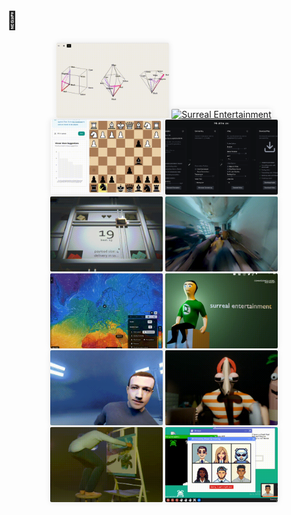 <!-- Updated: Compact grid layout with 4x3 format, consistent sizing and proper image scaling -->

# 🔮

<div align="center">
  <a href="https://color-space-visualizer.pages.dev/"><img src="./img/color-space.gif" style="width: 180px; height: 120px; object-fit: cover; border-radius: 2px; box-shadow: 0 0 10px 0 rgba(0, 0, 0, 0.1);" alt="Color Space Visualizer" /></a>
  <a href="https://youtube.com/@surrealentertainment"><img src="./img/surreal1.gif" style="width: 180px; height: 120px; object-fit: cover; border-radius: 2px; box-shadow: 0 0 10px 0 rgba(0, 0, 0, 0.1);" alt="Surreal Entertainment" /></a>
  <a href="https://www.chessagainsthumanity.com"><img src="./img/chessagainsthumanity.gif" style="width: 180px; height: 120px; object-fit: cover; border-radius: 2px; box-shadow: 0 0 10px 0 rgba(0, 0, 0, 0.1);" alt="Chess Against Humanity" /></a>
  <a href="https://github.com/sasoder/content-killer"><img src="./img/content-killer.png" style="width: 180px; height: 120px; object-fit: cover; border-radius: 2px; box-shadow: 0 0 10px 0 rgba(0, 0, 0, 0.1);" alt="Content Killer" /></a>
</div>

<div align="center">
  <a href="https://busisen.itch.io/overloaded"><img src="./img/overloaded.gif" style="width: 180px; height: 120px; object-fit: cover; border-radius: 2px; box-shadow: 0 0 10px 0 rgba(0, 0, 0, 0.1);" alt="OVERLOADED!" /></a>
  <a href="https://youtube.com/@surrealworld"><img src="./img/surreal2.gif" style="width: 180px; height: 120px; object-fit: cover; border-radius: 2px; box-shadow: 0 0 10px 0 rgba(0, 0, 0, 0.1);" alt="Surreal Entertainment" /></a>
  <a href="https://www.map.rebase.energy"><img src="./img/rebase.gif" style="width: 180px; height: 120px; object-fit: cover; border-radius: 2px; box-shadow: 0 0 10px 0 rgba(0, 0, 0, 0.1);" alt="Rebase Energy" /></a>
  <a href="https://surreal.media"><img src="./img/surreal-site.gif" style="width: 180px; height: 120px; object-fit: cover; border-radius: 2px; box-shadow: 0 0 10px 0 rgba(0, 0, 0, 0.1);" alt="Surreal Entertainment" /></a>
</div>

<div align="center">
  <a href="https://"><img src="./img/mark.gif" style="width: 180px; height: 120px; object-fit: cover; border-radius: 2px; box-shadow: 0 0 10px 0 rgba(0, 0, 0, 0.1);" alt="Surreal Entertainment" /></a>
  <a href="https://youtube.com/@surrealentertainment"><img src="./img/surreal3.gif" style="width: 180px; height: 120px; object-fit: cover; border-radius: 2px; box-shadow: 0 0 10px 0 rgba(0, 0, 0, 0.1);" alt="Surreal Entertainment" /></a>
  <a href="https://youtube.com/@surrealentertainment"><img src="./img/surreal4.gif" style="width: 180px; height: 120px; object-fit: cover; border-radius: 2px; box-shadow: 0 0 10px 0 rgba(0, 0, 0, 0.1);" alt="Surreal Entertainment" /></a>
  <a href="https://busisen.itch.io/dont-get-summoned"><img src="./img/dont-get-summoned.gif" style="width: 180px; height: 120px; object-fit: cover; border-radius: 2px; box-shadow: 0 0 10px 0 rgba(0, 0, 0, 0.1);" alt="Don't Get Summoned" /></a>
</div>
